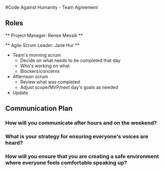 #Code Against Humanity - Team Agreement

## Roles

** Project Manager: Renee Messik **

** Agile Scrum Leader: Jane Hur **

* Team's morning scrum
  * Decide on what needs to be completed that day
  * Who's working on what
  * Blockers/concerns
* Afternoon scrum
  * Review what was completed
  * Adjust scope/MVP/next day's goals as needed
* Update 

## Communication Plan
### How will you communicate after hours and on the weekend?

### What is your strategy for ensuring everyone's voices are heard?

### How will you ensure that you are creating a safe environment where everyone feels comfortable speaking up?